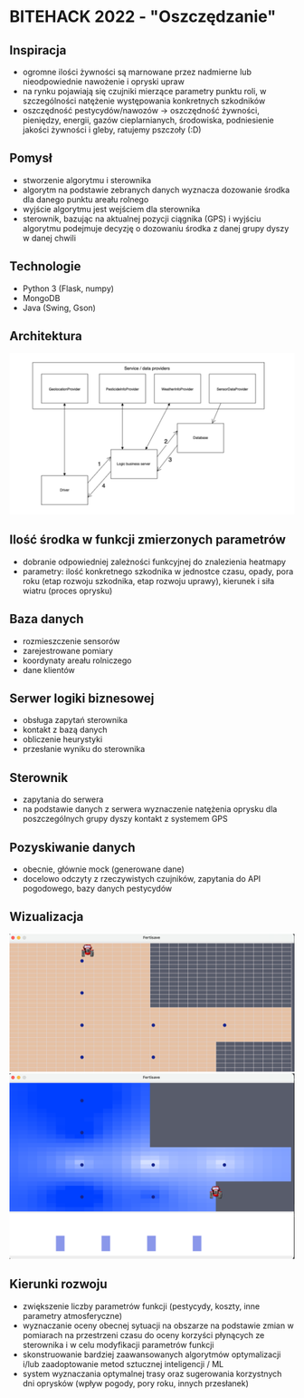 # BITEHACK 2022 - "Oszczędzanie"

## Inspiracja
* ogromne ilości żywności są marnowane przez nadmierne lub nieodpowiednie nawożenie i opryski upraw
* na rynku pojawiają się czujniki mierzące parametry punktu roli, w szczególności natężenie występowania konkretnych szkodników
* oszczędność pestycydów/nawozów → oszczędność żywności, pieniędzy, energii, gazów cieplarnianych, środowiska, podniesienie jakości żywności i gleby, ratujemy pszczoły (:D) 

## Pomysł
* stworzenie algorytmu i sterownika
* algorytm na podstawie zebranych danych wyznacza dozowanie środka dla danego punktu areału rolnego
* wyjście algorytmu jest wejściem dla sterownika
* sterownik, bazując na aktualnej pozycji ciągnika (GPS) i wyjściu algorytmu podejmuje decyzję o dozowaniu środka z danej grupy dyszy w danej chwili

## Technologie
* Python 3 (Flask, numpy)
* MongoDB
* Java (Swing, Gson)

## Architektura
![arch](/pics/arch.png)

## Ilość środka w funkcji zmierzonych parametrów
* dobranie odpowiedniej zależności funkcyjnej do znalezienia heatmapy
* parametry: ilość konkretnego szkodnika w jednostce czasu, opady, pora roku (etap rozwoju szkodnika, etap rozwoju uprawy), kierunek i siła wiatru (proces oprysku)

## Baza danych
* rozmieszczenie sensorów
* zarejestrowane pomiary
* koordynaty areału rolniczego
* dane klientów

## Serwer logiki biznesowej
* obsługa zapytań sterownika
* kontakt z bazą danych
* obliczenie heurystyki
* przesłanie wyniku do sterownika

## Sterownik
* zapytania do serwera
* na podstawie danych z serwera wyznaczenie natężenia oprysku dla poszczególnych grupy dyszy
kontakt z systemem GPS

## Pozyskiwanie danych
* obecnie, głównie mock (generowane dane)
* docelowo odczyty z rzeczywistych czujników, zapytania do API pogodowego, bazy danych pestycydów

## Wizualizacja
![wiz1](pics/wiz1.png)
![wiz2](pics/wiz2.png)

## Kierunki rozwoju
* zwiększenie liczby parametrów funkcji (pestycydy, koszty, inne parametry atmosferyczne)
* wyznaczanie oceny obecnej sytuacji na obszarze na podstawie zmian w pomiarach na przestrzeni czasu do oceny korzyści płynących ze sterownika i w celu modyfikacji parametrów funkcji
* skonstruowanie bardziej zaawansowanych algorytmów optymalizacji i/lub zaadoptowanie metod sztucznej inteligencji / ML
* system wyznaczania optymalnej trasy oraz sugerowania korzystnych dni oprysków (wpływ pogody, pory roku, innych przesłanek)





